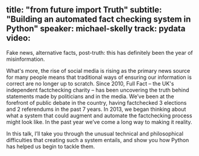 title: "from __future__ import Truth"
subtitle: "Building an automated fact checking system in Python"
speaker: michael-skelly
track: pydata
video:
---
Fake news, alternative facts, post-truth: this has definitely been the year of misinformation. 

What's more, the rise of social media is rising as the primary news source for many people means that traditional ways of ensuring our information is correct are no longer up to scratch. Since 2010, Full Fact – the UK's independent factchecking charity – has been uncovering the truth behind statements made by politicians and in the media. We’ve been at the forefront of public debate in the country, having factchecked 3 elections and 2 referendums in the past 7 years. In 2013, we began thinking about what a system that could augment and automate the factchecking process might look like. In the past year we’ve come a long way to making it reality.

In this talk, I’ll take you through the unusual technical and philosophical difficulties that creating such a system entails, and show you how Python has helped us begin to tackle them.
